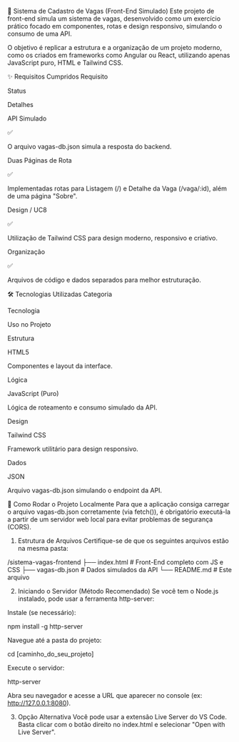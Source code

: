 💼 Sistema de Cadastro de Vagas (Front-End Simulado)
Este projeto de front-end simula um sistema de vagas, desenvolvido como um exercício prático focado em componentes, rotas e design responsivo, simulando o consumo de uma API.

O objetivo é replicar a estrutura e a organização de um projeto moderno, como os criados em frameworks como Angular ou React, utilizando apenas JavaScript puro, HTML e Tailwind CSS.

✨ Requisitos Cumpridos
Requisito

Status

Detalhes

API Simulado

✅

O arquivo vagas-db.json simula a resposta do backend.

Duas Páginas de Rota

✅

Implementadas rotas para Listagem (/) e Detalhe da Vaga (/vaga/:id), além de uma página "Sobre".

Design / UC8

✅

Utilização de Tailwind CSS para design moderno, responsivo e criativo.

Organização

✅

Arquivos de código e dados separados para melhor estruturação.

🛠️ Tecnologias Utilizadas
Categoria

Tecnologia

Uso no Projeto

Estrutura

HTML5

Componentes e layout da interface.

Lógica

JavaScript (Puro)

Lógica de roteamento e consumo simulado da API.

Design

Tailwind CSS

Framework utilitário para design responsivo.

Dados

JSON

Arquivo vagas-db.json simulando o endpoint da API.

🚀 Como Rodar o Projeto Localmente
Para que a aplicação consiga carregar o arquivo vagas-db.json corretamente (via fetch()), é obrigatório executá-la a partir de um servidor web local para evitar problemas de segurança (CORS).

1. Estrutura de Arquivos
Certifique-se de que os seguintes arquivos estão na mesma pasta:

/sistema-vagas-frontend
├── index.html        # Front-End completo com JS e CSS
├── vagas-db.json     # Dados simulados da API
└── README.md         # Este arquivo

2. Iniciando o Servidor (Método Recomendado)
Se você tem o Node.js instalado, pode usar a ferramenta http-server:

Instale (se necessário):

npm install -g http-server

Navegue até a pasta do projeto:

cd [caminho_do_seu_projeto]

Execute o servidor:

http-server

Abra seu navegador e acesse a URL que aparecer no console (ex: http://127.0.0.1:8080).

3. Opção Alternativa
Você pode usar a extensão Live Server do VS Code. Basta clicar com o botão direito no index.html e selecionar "Open with Live Server".
